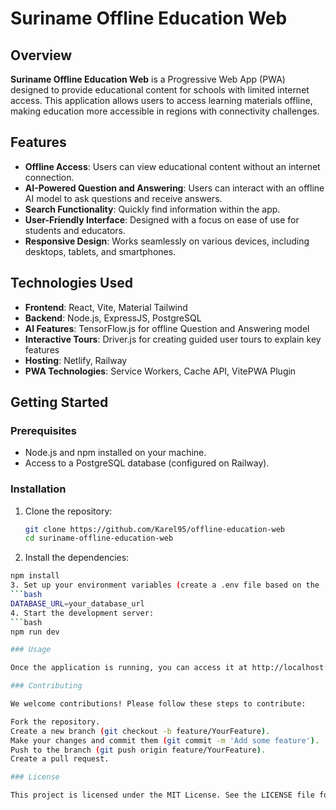 # Suriname Offline Education Web

## Overview

**Suriname Offline Education Web** is a Progressive Web App (PWA) designed to provide educational content for schools with limited internet access. This application allows users to access learning materials offline, making education more accessible in regions with connectivity challenges.

## Features

- **Offline Access**: Users can view educational content without an internet connection.
- **AI-Powered Question and Answering**: Users can interact with an offline AI model to ask questions and receive answers.
- **Search Functionality**: Quickly find information within the app.
- **User-Friendly Interface**: Designed with a focus on ease of use for students and educators.
- **Responsive Design**: Works seamlessly on various devices, including desktops, tablets, and smartphones.

## Technologies Used

- **Frontend**: React, Vite, Material Tailwind
- **Backend**: Node.js, ExpressJS, PostgreSQL
- **AI Features**: TensorFlow.js for offline Question and Answering model
- **Interactive Tours**: Driver.js for creating guided user tours to explain key features
- **Hosting**: Netlify, Railway
- **PWA Technologies**: Service Workers, Cache API, VitePWA Plugin

## Getting Started

### Prerequisites

- Node.js and npm installed on your machine.
- Access to a PostgreSQL database (configured on Railway).

### Installation

1. Clone the repository:
   ```bash
   git clone https://github.com/Karel95/offline-education-web
   cd suriname-offline-education-web
2. Install the dependencies:
  ```bash
  npm install
3. Set up your environment variables (create a .env file based on the .env.example):
  ```bash
  DATABASE_URL=your_database_url
4. Start the development server:
  ```bash
  npm run dev

### Usage

Once the application is running, you can access it at http://localhost:5173. The app will automatically cache the necessary resources for offline access.

### Contributing

We welcome contributions! Please follow these steps to contribute:

Fork the repository.
Create a new branch (git checkout -b feature/YourFeature).
Make your changes and commit them (git commit -m 'Add some feature').
Push to the branch (git push origin feature/YourFeature).
Create a pull request.

### License

This project is licensed under the MIT License. See the LICENSE file for details.
